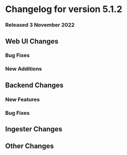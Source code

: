 # Changelog for version 5.1.2

### Released 3 November 2022

## Web UI Changes

### Bug Fixes


### New Additions

## Backend Changes


### New Features

### Bug Fixes


## Ingester Changes


## Other Changes
